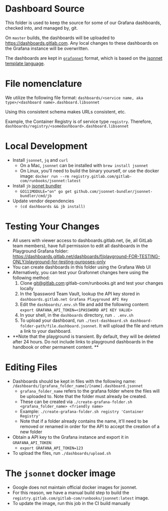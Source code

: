 # Dashboard Source

This folder is used to keep the source for some of our Grafana dashboards, checked into, and managed by, git.

On `master` builds, the dashboards will be uploaded to https://dashboards.gitlab.com. Any local changes to these dashboards on
the Grafana instance will be overwritten.

The dashboards are kept in [`grafonnet`](https://github.com/grafana/grafonnet-lib) format, which is based on the [jsonnet template language](https://jsonnet.org/).

# File nomenclature

We utilize the following file format: `dashboards/<service name, aka type>/<dashboard name>.dashboard.libsonnet`

Using this consistent schema makes URLs consistent, etc.

Example, the Container Registry is of service type `registry`.  Therefore,
`dashboards/registry/<somedashboard>.dashboard.libsonnet`

# Local Development

* Install `jsonnet`, `jq` and `curl`
  * On a Mac, `jsonnet` can be installed with `brew install jsonnet`
  * On Linux, you'll need to build the binary yourself, or use the docker image: `docker run --rm registry.gitlab.com/gitlab-com/runbooks/jsonnet:latest`
* Install `jb` [jsonet bundler](https://github.com/jsonnet-bundler/jsonnet-bundler)
  * `GO111MODULE="on" go get github.com/jsonnet-bundler/jsonnet-bundler/cmd/jb`
* Update vendor dependencies
  * `(cd dashboards && jb install)`

# Testing Your Changes

* All users with viewer access to dashboards.gitlab.net, (ie, all GitLab team members), have full permission to edit all dashboards in the Playground Grafana folder: https://dashboards.gitlab.net/dashboards/f/playground-FOR-TESTING-ONLY/playground-for-testing-purposes-only
* You can create dashboards in this folder using the Grafana Web UI
* Alternatively, you can test your Grafonnet changes here using the following method:
  1. Clone git@gitlab.com:gitlab-com/runbooks.git and test your changes locally
  1. In the 1password Team Vault, lookup the API key stored in `dashboards.gitlab.net Grafana Playground API Key`
  1. Edit the `dashboards/.env.sh` file and add the following content: `export GRAFANA_API_TOKEN=<1PASSWORD API KEY VALUE>`
  1. In your shell, in the `dashboards` directory, run `. .env.sh`
  1. To upload your dashboard, run `./test-dashboard.sh dashboard-folder-path/file.dashboard.jsonnet`. It will upload the file and return a link to your dashboard.
* **Note that the playground is transient. By default, they will be deleted after 24 hours. Do not include links to playground dashboards in the handbook or other permanent content. **

# Editing Files

* Dashboards should be kept in files with the following name: `/dashboards/[grafana_folder_name]/[name].dashboard.jsonnet`
  * `grafana_folder_name` refers to the grafana folder where the files will be uploaded to. Note that the folder must already be created.
  * These can be created via `./create-grafana-folder.sh <grafana_folder_name> <friendly name>`
  * Example: `./create-grafana-folder.sh registry 'Container Registry'`
  * Note that if a folder already contains the name, it'll need to be removed or
    renamed in order for the API to accept the creation of a new folder
* Obtain a API key to the Grafana instance and export it in `GRAFANA_API_TOKEN`:
  * `export GRAFANA_API_TOKEN=123`
* To upload the files, run `./dashboards/upload.sh`

# The `jsonnet` docker image

* Google does not maintain official docker images for jsonnet.
* For this reason, we have a manual build step to build the `registry.gitlab.com/gitlab-com/runbooks/jsonnet:latest` image.
* To update the image, run this job in the CI build manually
